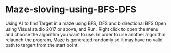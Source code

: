 # Maze-sloving-using-BFS-DFS
Using AI to find Target in a maze using BFS, DFS and bidirectional BFS
Open using Visual studio 2017 or above, and Run. Right click to open the menu and choose the algorithm you want to use.
In order to use another algorithm relaunch the program, Maze is generated randomly so it may have no valid path to targert from the start point.
